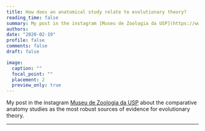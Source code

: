 ```yaml
---
title: How does an anatomical study relate to evolutionary theory?
reading_time: false
summary: My post in the instagram [Museu de Zoologia da USP](https://www.instagram.com/p/CLKTakkHhyV/) about the comparative anatomy studies as the most robust sources of evidence for evolutionary theory.
authors:
date: "2020-02-19"
profile: false
comments: false
draft: false

image:
  caption: ""
  focal_point: ""
  placement: 2
  preview_only: true
---
```

My post in the instagram [Museu de Zoologia da USP](https://www.instagram.com/p/CLKTakkHhyV/) about the comparative anatomy studies as the most robust sources of evidence for evolutionary theory.

---



